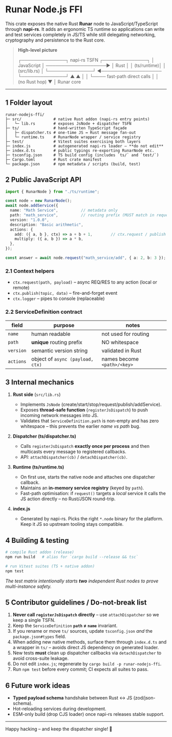 # Runar Node.js FFI

This crate exposes the native Rust **Runar** node to JavaScript/TypeScript
through **napi-rs**. It adds an ergonomic TS runtime so applications can write
and test services completely in JS/TS while still delegating networking,
cryptography and persistence to the Rust core.

> **High-level picture**
>
> ┌──────────────┐      napi-rs TSFN       ┌──────────────┐
> │  JavaScript  │  ───────────────────▶  │    Rust      │
> │  (ts/runtime)│                         │ (src/lib.rs) │
> └──────────────┘  ◀───────────────────  └──────────────┘
>         ▲  ▲                                       │
>         │  └──── fast-path direct calls            │
>         │        (no Rust hop)                     ▼
>         │                                   Runar core  

---

## 1  Folder layout

```
runar-nodejs-ffi/
├─ src/              # native Rust addon (napi-rs entry points)
│   └─ lib.rs        # exposes JsNode + dispatcher TSFN
├─ ts/               # hand-written TypeScript façade
│   ├─ dispatcher.ts # one-time JS ↔︎ Rust message fan-out
│   └─ runtime.ts    # RunarNode wrapper / service registry
├─ test/             # Vitest suites exercising both layers
├─ index.js          # autogenerated napi-rs loader – **do not edit**
├─ index.d.ts        # public typings re-exporting RunarNode etc.
├─ tsconfig.json     # TS build config (includes `ts/` and `test/`)
├─ Cargo.toml        # Rust crate manifest
└─ package.json      # npm metadata / scripts (build, test)
```


## 2  Public JavaScript API

```ts
import { RunarNode } from "./ts/runtime";

const node = new RunarNode();
await node.addService({
  name: "Math Service",          // metadata only
  path: "math_service",          // routing prefix (MUST match in requests)
  version: "1.0.0",
  description: "Basic arithmetic",
  actions: {
    add: ({ a, b }, ctx) => a + b + 1,        // ctx.request / publish / logger
    multiply: ({ a, b }) => a * b,
  },
});

const answer = await node.request("math_service/add", { a: 2, b: 3 });
```

### 2.1  Context helpers
* `ctx.request(path, payload)` – async REQ/RES to any action (local or remote)
* `ctx.publish(topic, data)`   – fire-and-forget event
* `ctx.logger`                – pipes to console (replaceable)

### 2.2  ServiceDefinition contract
| field     | purpose | notes |
|-----------|---------|-------|
| `name`    | human readable | not used for routing |
| `path`    | **unique** routing prefix | NO whitespace |
| `version` | semantic version string | validated in Rust |
| `actions` | object of `async (payload, ctx)` | names become `<path>/<key>` |


## 3  Internal mechanics

1. **Rust side** (`src/lib.rs`)
   * Implements `JsNode` (create/start/stop/request/publish/addService).
   * Exposes **thread-safe function** (`registerJsDispatch`) to push
     incoming network messages into JS.
   * Validates that `ServiceDefinition.path` is non-empty and has zero
     whitespace – this prevents the earlier *name vs path* bug.

2. **Dispatcher (ts/dispatcher.ts)**
   * Calls `registerJsDispatch` **exactly once per process** and then
     multicasts every message to registered callbacks.
   * API: `attachDispatcher(cb)` / `detachDispatcher(cb)`.

3. **Runtime (ts/runtime.ts)**
   * On first use, starts the native node and attaches one dispatcher
     callback.
   * Maintains an **in-memory service registry** (keyed by `path`).
   * Fast-path optimisation: if `request()` targets a *local* service it
     calls the JS action directly – no Rust/JSON round-trip.

4. **index.js**
   * Generated by napi-rs. Picks the right `*.node` binary for the
     platform.  Keep it JS so upstream tooling stays compatible.


## 4  Building & testing

```bash
# compile Rust addon (release)
npm run build   # alias for `cargo build --release && tsc`

# run Vitest suites (TS + native addon)
npm test
```

*The test matrix intentionally starts **two** independent Rust nodes to
prove multi-instance safety.*


## 5  Contributor guidelines / Do-not-break list

1. **Never call `registerJsDispatch` directly** – use
   `attachDispatcher` so we keep a single TSFN.
2. Keep the `ServiceDefinition` **`path` ≠ `name`** invariant.
3. If you rename or move `ts/` sources, update `tsconfig.json` *and* the
   `package.json#types` field.
4. When adding new native methods, surface them through `index.d.ts` and
   a wrapper in `ts/` – avoids direct JS dependency on generated loader.
5. New tests **must** clean up dispatcher callbacks via `detachDispatcher`
   to avoid cross-suite leakage.
6. Do not edit `index.js`; regenerate by `cargo build -p runar-nodejs-ffi`.
7. Run `npm test` before every commit; CI expects all suites to pass.


## 6  Future work ideas
* **Typed payload schema** handshake between Rust ↔︎ JS (zod/json-schema).
* Hot-reloading services during development.
* ESM-only build (drop CJS loader) once napi-rs releases stable support.

---
Happy hacking – and keep the dispatcher single! 🎉 